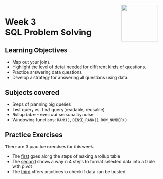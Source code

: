 <a href="../">
  <img src="/img/Data_Wrangling,_Analysis_and_AB_Testing_with_SQL_logo.avif" width="120" align="right">
</a>

# Week 3 <br> SQL Problem Solving 

## Learning Objectives
- Map out your joins.
- Highlight the level of detail needed for different kinds of questions.
- Practice answering data questions.
- Develop a strategy for answering all questions using data.

## Subjects covered
- Steps of planning big queries
- Test query vs. final query (readable, reusable)
- Rollup table - even out seasonality noise
- Windowing functions: `RANK()`, `DENSE_RANK()`, `ROW_NUMBER()`

## Practice Exercises

There are 3 practice exercises for this week. 
- The [first](./Practice%20Exercises/rollup_table.sql) goes along the steps of making a rollup table
- The [second](./Practice%20Exercises/flexible_data_formats.sql) shows a way in 4 steps to format selected data into a table with pivot
- The [third](./Practice%20Exercises/identifying_unreliable_data_nulls.sql) offers practices to check if data can be trusted

